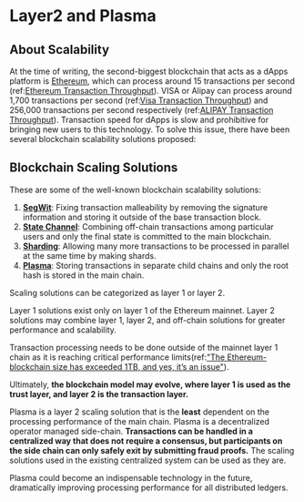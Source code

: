 # Layer2 and Plasma

## About Scalability

At the time of writing, the second-biggest blockchain that acts as a dApps platform is [Ethereum](https://www.ethereum.org/), which can process around 15 transactions per second \(ref:[Ethereum Transaction Throughput](https://www.coindesk.com/information/will-ethereum-scale)\). VISA or Alipay can process around 1,700 transactions per second \(ref:[Visa Transaction Throughput](https://hackernoon.com/the-blockchain-scalability-problem-the-race-for-visa-like-transaction-speed-5cce48f9d44)\) and 256,000 transactions per second respectively \(ref:[ALIPAY Transaction Throughput](https://www.barrons.com/articles/alibaba-records-25-3-billion-in-singles-day-sales-1510538618)\). Transaction speed for dApps is slow and prohibitive for bringing new users to this technology. To solve this issue, there have been several blockchain scalability solutions proposed:

## Blockchain Scaling Solutions

These are some of the well-known blockchain scalability solutions:

1. [**SegWit**](https://github.com/bitcoin/bips/blob/master/bip-0141.mediawiki): Fixing transaction malleability by removing the signature information and storing it outside of the base transaction block.
2. [**State Channel**](https://l4.ventures/papers/statechannels.pdf): Combining off-chain transactions among particular users and only the final state is committed to the main blockchain.
3. [**Sharding**](https://www.bubifans.com/ueditor/php/upload/file/20181015/1539597837236127.pdf): Allowing many more transactions to be processed in parallel at the same time by making shards.
4. [**Plasma**](https://plasma.io/plasma.pdf): Storing transactions in separate child chains and only the root hash is stored in the main chain.

Scaling solutions can be categorized as layer 1 or layer 2.

Layer 1 solutions exist only on layer 1 of the Ethereum mainnet. Layer 2 solutions may combine layer 1, layer 2, and off-chain solutions for greater performance and scalability.

Transaction processing needs to be done outside of the mainnet layer 1 chain as it is reaching critical performance limits\(ref:["The Ethereum-blockchain size has exceeded 1TB, and yes, it’s an issue"](https://hackernoon.com/the-ethereum-blockchain-size-has-exceeded-1tb-and-yes-its-an-issue-2b650b5f4f62)\).

Ultimately, **the blockchain model may evolve, where layer 1 is used as the trust layer, and layer 2 is the transaction layer.**

Plasma is a layer 2 scaling solution that is the **least** dependent on the processing performance of the main chain. Plasma is a decentralized operator managed side-chain. **Transactions can be handled in a centralized way that does not require a consensus, but participants on the side chain can only safely exit by submitting fraud proofs.** The scaling solutions used in the existing centralized system can be used as they are.

Plasma could become an indispensable technology in the future, dramatically improving processing performance for all distributed ledgers.

